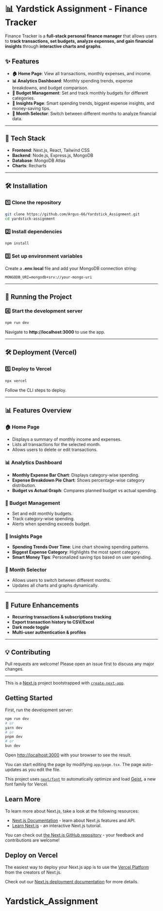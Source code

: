 # 📊 Yardstick Assignment - Finance Tracker

Finance Tracker is a **full-stack personal finance manager** that allows users to **track transactions, set budgets, analyze expenses, and gain financial insights** through **interactive charts and graphs**.

## ✨ Features

- **🏠 Home Page**: View all transactions, monthly expenses, and income.
- **📊 Analytics Dashboard**: Monthly spending trends, expense breakdowns, and budget comparison.
- **🎯 Budget Management**: Set and track monthly budgets for different categories.
- **📑 Insights Page**: Smart spending trends, biggest expense insights, and money-saving tips.
- **📅 Month Selector**: Switch between different months to analyze financial data.

---

## 🚀 Tech Stack

- **Frontend**: Next.js, React, Tailwind CSS
- **Backend**: Node.js, Express.js, MongoDB
- **Database**: MongoDB Atlas
- **Charts**: Recharts

---


## 🛠 Installation

### 1️⃣ Clone the repository
```bash
git clone https://github.com/Argus-66/Yardstick_Assignment.git
cd yardstick-assignment
```

### 2️⃣ Install dependencies
```bash
npm install
```

### 3️⃣ Set up environment variables
Create a **.env.local** file and add your MongoDB connection string:
```plaintext
MONGODB_URI=mongodb+srv://your-mongo-uri
```

---

## 🚀 Running the Project

### 4️⃣ Start the development server
```bash
npm run dev
```
Navigate to **http://localhost:3000** to use the app.

---

## 🛠 Deployment (Vercel)

### 5️⃣ Deploy to Vercel
```bash
npx vercel
```
Follow the CLI steps to deploy.

---

## 📊 Features Overview

### 🏠 Home Page
- Displays a summary of monthly income and expenses.
- Lists all transactions for the selected month.
- Allows users to delete or edit transactions.

### 📊 Analytics Dashboard
- **Monthly Expense Bar Chart**: Displays category-wise spending.
- **Expense Breakdown Pie Chart**: Shows percentage-wise category distribution.
- **Budget vs Actual Graph**: Compares planned budget vs actual spending.

### 🎯 Budget Management
- Set and edit monthly budgets.
- Track category-wise spending.
- Alerts when spending exceeds budget.

### 📑 Insights Page
- **Spending Trends Over Time**: Line chart showing spending patterns.
- **Biggest Expense Category**: Highlights the most spent category.
- **Smart Money Tips**: Personalized saving tips based on user spending.

### 📅 Month Selector
- Allows users to switch between different months.
- Updates all charts and graphs dynamically.

---

## 🎯 Future Enhancements
- **Recurring transactions & subscriptions tracking**
- **Export transaction history to CSV/Excel**
- **Dark mode toggle**
- **Multi-user authentication & profiles**

---

## 💡 Contributing
Pull requests are welcome! Please open an issue first to discuss any major changes.

---








This is a [Next.js](https://nextjs.org) project bootstrapped with [`create-next-app`](https://nextjs.org/docs/app/api-reference/cli/create-next-app).

## Getting Started

First, run the development server:

```bash
npm run dev
# or
yarn dev
# or
pnpm dev
# or
bun dev
```

Open [http://localhost:3000](http://localhost:3000) with your browser to see the result.

You can start editing the page by modifying `app/page.tsx`. The page auto-updates as you edit the file.

This project uses [`next/font`](https://nextjs.org/docs/app/building-your-application/optimizing/fonts) to automatically optimize and load [Geist](https://vercel.com/font), a new font family for Vercel.

## Learn More

To learn more about Next.js, take a look at the following resources:

- [Next.js Documentation](https://nextjs.org/docs) - learn about Next.js features and API.
- [Learn Next.js](https://nextjs.org/learn) - an interactive Next.js tutorial.

You can check out [the Next.js GitHub repository](https://github.com/vercel/next.js) - your feedback and contributions are welcome!

## Deploy on Vercel

The easiest way to deploy your Next.js app is to use the [Vercel Platform](https://vercel.com/new?utm_medium=default-template&filter=next.js&utm_source=create-next-app&utm_campaign=create-next-app-readme) from the creators of Next.js.

Check out our [Next.js deployment documentation](https://nextjs.org/docs/app/building-your-application/deploying) for more details.
# Yardstick_Assignment
